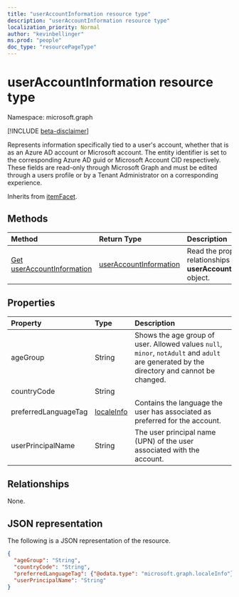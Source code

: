 ```yaml
---
title: "userAccountInformation resource type"
description: "userAccountInformation resource type"
localization_priority: Normal
author: "kevinbellinger"
ms.prod: "people"
doc_type: "resourcePageType"
---
```


# userAccountInformation resource type

Namespace: microsoft.graph

[!INCLUDE [beta-disclaimer](../../includes/beta-disclaimer.md)]

Represents information specifically tied to a user's account, whether that is as an Azure AD account or Microsoft account. The entity identifier is set to the corresponding Azure AD guid or Microsoft Account CID respectively. These fields are read-only through Microsoft Graph and must be edited through a users profile or by a Tenant Administrator on a corresponding experience.

Inherits from [itemFacet](itemfacet.md).

## Methods

| Method                                                             | Return Type                                         | Description                                                         |
|:-------------------------------------------------------------------|:----------------------------------------------------|:--------------------------------------------------------------------|
| [Get userAccountInformation](../api/useraccountinformation-get.md) | [userAccountInformation](useraccountinformation.md) | Read the properties and relationships of a **userAccountInformation** object. |

## Properties

| Property            | Type                       | Description                                                                                                                              |
|:--------------------|:---------------------------|:-----------------------------------------------------------------------------------------------------------------------------------------|
|ageGroup             |String                      | Shows the age group of user. Allowed values `null`, `minor`, `notAdult` and `adult` are generated by the directory and cannot be changed.|
|countryCode          |String|                     | Contains the two-character country code associated with the users account.                                                                |
|preferredLanguageTag |[localeInfo](localeinfo.md) | Contains the language the user has associated as preferred for the account.                                                              |
|userPrincipalName    |String                      | The user principal name (UPN) of the user associated with the account.                                                                   |

## Relationships

None.

## JSON representation

The following is a JSON representation of the resource.

<!-- {
  "blockType": "resource",
  "optionalProperties": [

  ],
  "@odata.type": "microsoft.graph.userAccountInformation",
  "baseType": ""
}-->

```json
{
  "ageGroup": "String",
  "countryCode": "String",
  "preferredLanguageTag": {"@odata.type": "microsoft.graph.localeInfo"},
  "userPrincipalName": "String"
}
```

<!-- uuid: 16cd6b66-4b1a-43a1-adaf-3a886856ed98
2019-02-04 14:57:30 UTC -->
<!-- {
  "type": "#page.annotation",
  "description": "userAccountInformation resource",
  "keywords": "",
  "section": "documentation",
  "tocPath": ""
}-->
